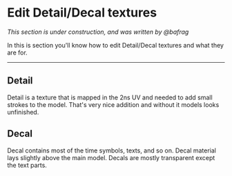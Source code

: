 # Edit Detail/Decal textures
*This section is under construction, and was written by @bafrag*

In this is section you'll know how to edit Detail/Decal textures and what they are for.
<hr>

## Detail
Detail is a texture that is mapped in the 2ns UV and needed to add small strokes to the model. That's very nice addition and without it models looks unfinished.

## Decal
Decal contains most of the time symbols, texts, and so on. Decal material lays slightly above the main model. Decals are mostly transparent except the text parts.
